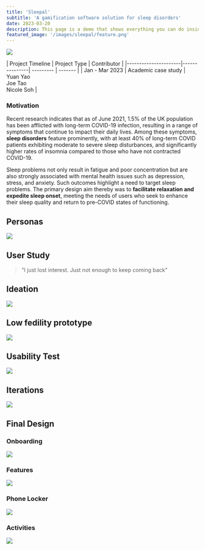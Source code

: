 ```yaml
---
title: 'Sleepal'
subtitle: 'A gamification software solution for sleep disorders'
date: 2023-03-20
description: This page is a demo that shows everything you can do inside portfolio and blog posts.
featured_image: '/images/sleepal/feature.png'
---
```


![](/images/sleepal/feature.png)

| Project Timeline  | Project Type  | Contributor |
|----------------------|---------------| --------- | ------- |
| Jan - Mar 2023 | Academic case study | Yuan Yao <br /> Joe Tao <br /> Nicole Soh | 

### Motivation
Recent research indicates that as of June 2021, 1.5% of the UK population has been afflicted with long-term COVID-19 infection, resulting in a range of symptoms that continue to impact their daily lives. Among these symptoms, **sleep disorders** feature prominently, with at least 40% of long-term COVID patients exhibiting moderate to severe sleep disturbances, and significantly higher rates of insomnia compared to those who have not contracted COVID-19. 

Sleep problems not only result in fatigue and poor concentration but are also strongly associated with mental health issues such as depression, stress, and anxiety. Such outcomes highlight a need to target sleep problems. The primary design aim thereby was to **facilitate relaxation and expedite sleep onset**, meeting the needs of users who seek to enhance their sleep quality and return to pre-COVID states of functioning. 

## Personas
![](/images/sleepal/personas.png)

## User Study
> \"I just lost interest. Just not enough to keep coming back\"

## Ideation
![](/images/sleepal/ideation.png)

## Low fedility prototype
![](/images/sleepal/lowfi.png)

## Usability Test
![](/images/sleepal/usability_evaluation.png)

## Iterations
![](/images/sleepal/design_iterations.png)

## Final Design

### Onboarding
![](/images/sleepal/onboarding.png)

### Features
![](/images/sleepal/features.png)

### Phone Locker
![](/images/sleepal/phone_locker.png)

### Activities
![](/images/sleepal/activities.png)